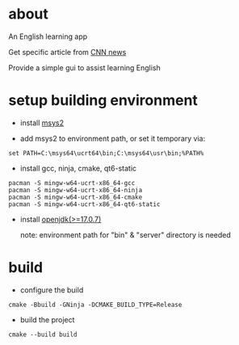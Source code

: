 # about

An English learning app

Get specific article from [CNN news](https://edition.cnn.com/)

Provide a simple gui to assist learning English

# setup building environment

- install [msys2](https://www.msys2.org/)

- add msys2 to environment path, or set it temporary via:

```
set PATH=C:\msys64\ucrt64\bin;C:\msys64\usr\bin;%PATH%
```

- install gcc, ninja, cmake, qt6-static

```
pacman -S mingw-w64-ucrt-x86_64-gcc
pacman -S mingw-w64-ucrt-x86_64-ninja
pacman -S mingw-w64-ucrt-x86_64-cmake
pacman -S mingw-w64-ucrt-x86_64-qt6-static
```

- install [openjdk(>=17.0.7)](https://adoptium.net/)

  note: environment path for "bin" & "server" directory is needed

# build

- configure the build

```
cmake -Bbuild -GNinja -DCMAKE_BUILD_TYPE=Release
```

- build the project

```
cmake --build build
```
